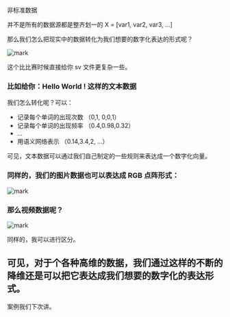 ⾮标准数据


并不是所有的数据源都是整⻬划⼀的 X = [var1, var2, var3, …]

那么我们怎么把现实中的数据转化为我们想要的数字化表达的形式呢？

![mark](http://pacdb2bfr.bkt.clouddn.com/blog/image/180721/ACfi9kK5m2.png?imageslim)


这个比比赛时候直接给你 sv 文件更复杂一些。


### 比如给你：Hello World ! 这样的文本数据

我们怎么转化呢？可以：

- 记录每个单词的出现次数 （0,1, 0,0,1）
- 记录每个单词的出现频率 （0.4,0.98,0.32）
- ...
- ⽤语义网络表示 （0.14,3.4,2, …）

可见，文本数据可以通过我们自己制定的一些规则来表达成一个数字化向量。


### 同样的，我们的图片数据也可以表达成 RGB 点阵形式：


![mark](http://pacdb2bfr.bkt.clouddn.com/blog/image/180721/bG3lj9F5CB.png?imageslim)



### 那么视频数据呢？

![mark](http://pacdb2bfr.bkt.clouddn.com/blog/image/180721/54Eej5hajc.png?imageslim)

同样的，我可以进行区分。



## 可见，对于个各种高维的数据，我们通过这样的不断的降维还是可以把它表达成我们想要的数字化的表达形式。



案例我们下次讲。
